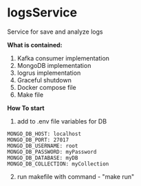 # logsService

Service for save and analyze logs

**What is contained:**
1. Kafka consumer implementation
2. MongoDB implementation
3. logrus implementation
4. Graceful shutdown
5. Docker compose file
6. Make file


**How To start**
1. add to .env file variables for DB 
```dotenv
MONGO_DB_HOST: localhost
MONGO_DB_PORT: 27017
MONGO_DB_USERNAME: root
MONGO_DB_PASSWORD: myPassword
MONGO_DB_DATABASE: myDB
MONGO_DB_COLLECTION: myCollection
```
2. run makefile with command - "make run"